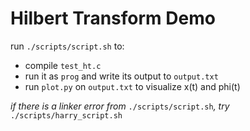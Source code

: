 # Hilbert Transform Demo

run `./scripts/script.sh` to:
- compile `test_ht.c`
- run it as `prog` and write its output to `output.txt` 
- run `plot.py` on `output.txt` to visualize x(t) and phi(t)

*if there is a linker error from* `./scripts/script.sh`*, try* `./scripts/harry_script.sh`
